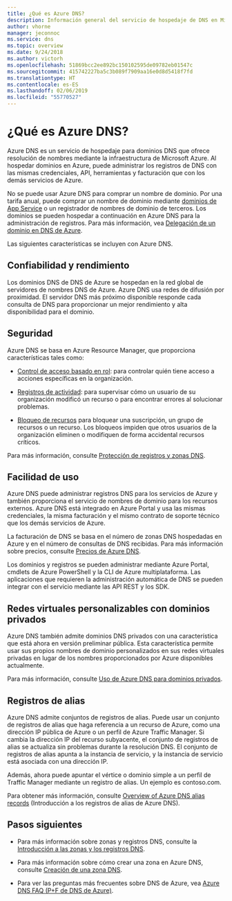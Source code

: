 ```yaml
---
title: ¿Qué es Azure DNS?
description: Información general del servicio de hospedaje de DNS en Microsoft Azure. Hospede el dominio en Microsoft Azure.
author: vhorne
manager: jeconnoc
ms.service: dns
ms.topic: overview
ms.date: 9/24/2018
ms.author: victorh
ms.openlocfilehash: 51869bcc2ee892bc150102595de09782eb01547c
ms.sourcegitcommit: 415742227ba5c3b089f7909aa16e0d8d5418f7fd
ms.translationtype: HT
ms.contentlocale: es-ES
ms.lasthandoff: 02/06/2019
ms.locfileid: "55770527"
---
```

# <a name="what-is-azure-dns"></a>¿Qué es Azure DNS?

Azure DNS es un servicio de hospedaje para dominios DNS que ofrece resolución de nombres mediante la infraestructura de Microsoft Azure. Al hospedar dominios en Azure, puede administrar los registros de DNS con las mismas credenciales, API, herramientas y facturación que con los demás servicios de Azure.

No se puede usar Azure DNS para comprar un nombre de dominio. Por una tarifa anual, puede comprar un nombre de dominio mediante [dominios de App Service](https://docs.microsoft.com/azure/app-service/manage-custom-dns-buy-domain#buy-the-domain) o un registrador de nombres de dominio de terceros. Los dominios se pueden hospedar a continuación en Azure DNS para la administración de registros. Para más información, vea [Delegación de un dominio en DNS de Azure](dns-domain-delegation.md).

Las siguientes características se incluyen con Azure DNS.

## <a name="reliability-and-performance"></a>Confiabilidad y rendimiento

Los dominios DNS de DNS de Azure se hospedan en la red global de servidores de nombres DNS de Azure. Azure DNS usa redes de difusión por proximidad. El servidor DNS más próximo disponible responde cada consulta de DNS para proporcionar un mejor rendimiento y alta disponibilidad para el dominio.

## <a name="security"></a>Seguridad

 Azure DNS se basa en Azure Resource Manager, que proporciona características tales como:

* [Control de acceso basado en rol](https://docs.microsoft.com/azure/azure-resource-manager/resource-group-overview#access-control): para controlar quién tiene acceso a acciones específicas en la organización.

* [Registros de actividad](https://docs.microsoft.com/azure/azure-resource-manager/resource-group-overview): para supervisar cómo un usuario de su organización modificó un recurso o para encontrar errores al solucionar problemas.

* [Bloqueo de recursos](https://docs.microsoft.com/azure/azure-resource-manager/resource-group-lock-resources) para bloquear una suscripción, un grupo de recursos o un recurso. Los bloqueos impiden que otros usuarios de la organización eliminen o modifiquen de forma accidental recursos críticos.

Para más información, consulte [Protección de registros y zonas DNS](dns-protect-zones-recordsets.md). 


## <a name="ease-of-use"></a>Facilidad de uso

 Azure DNS puede administrar registros DNS para los servicios de Azure y también proporciona el servicio de nombres de dominio para los recursos externos. Azure DNS está integrado en Azure Portal y usa las mismas credenciales, la misma facturación y el mismo contrato de soporte técnico que los demás servicios de Azure. 

La facturación de DNS se basa en el número de zonas DNS hospedadas en Azure y en el número de consultas de DNS recibidas. Para más información sobre precios, consulte [Precios de Azure DNS](https://azure.microsoft.com/pricing/details/dns/).

Los dominios y registros se pueden administrar mediante Azure Portal, cmdlets de Azure PowerShell y la CLI de Azure multiplataforma. Las aplicaciones que requieren la administración automática de DNS se pueden integrar con el servicio mediante las API REST y los SDK.

## <a name="customizable-virtual-networks-with-private-domains"></a>Redes virtuales personalizables con dominios privados

Azure DNS también admite dominios DNS privados con una característica que está ahora en versión preliminar pública. Esta característica permite usar sus propios nombres de dominio personalizados en sus redes virtuales privadas en lugar de los nombres proporcionados por Azure disponibles actualmente.

Para más información, consulte [Uso de Azure DNS para dominios privados](private-dns-overview.md).

## <a name="alias-records"></a>Registros de alias

Azure DNS admite conjuntos de registros de alias. Puede usar un conjunto de registros de alias que haga referencia a un recurso de Azure, como una dirección IP pública de Azure o un perfil de Azure Traffic Manager. Si cambia la dirección IP del recurso subyacente, el conjunto de registros de alias se actualiza sin problemas durante la resolución DNS. El conjunto de registros de alias apunta a la instancia de servicio, y la instancia de servicio está asociada con una dirección IP. 

Además, ahora puede apuntar el vértice o dominio simple a un perfil de Traffic Manager mediante un registro de alias. Un ejemplo es contoso.com.

Para obtener más información, consulte [Overview of Azure DNS alias records](dns-alias.md) (Introducción a los registros de alias de Azure DNS).


## <a name="next-steps"></a>Pasos siguientes

* Para más información sobre zonas y registros DNS, consulte la [Introducción a las zonas y los registros DNS](dns-zones-records.md).

* Para más información sobre cómo crear una zona en Azure DNS, consulte [Creación de una zona DNS](./dns-getstarted-create-dnszone-portal.md).

* Para ver las preguntas más frecuentes sobre DNS de Azure, vea [Azure DNS FAQ (P+F de DNS de Azure)](dns-faq.md).

